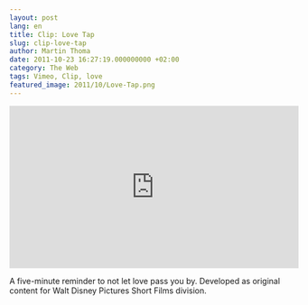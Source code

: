 ```yaml
---
layout: post
lang: en
title: Clip: Love Tap
slug: clip-love-tap
author: Martin Thoma
date: 2011-10-23 16:27:19.000000000 +02:00
category: The Web
tags: Vimeo, Clip, love
featured_image: 2011/10/Love-Tap.png
---
```

<iframe width="512" height="288" src="https://www.youtube-nocookie.com/embed/HhQ-M_wP9rY?rel=0" frameborder="0" allowfullscreen></iframe>

A five-minute reminder to not let love pass you by. Developed as original content for Walt Disney Pictures Short Films division.
